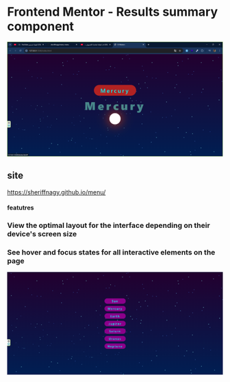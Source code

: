 # Frontend Mentor - Results summary component

![Design preview for the Results summary component coding challenge](imge/Full%20Screen.png)

## site
https://sheriffnagy.github.io/menu/



#### featutres

### View the optimal layout for the interface depending on their device's screen size

### See hover and focus states for all interactive elements on the page


![Geting Starting](./imge/Screen.png)

